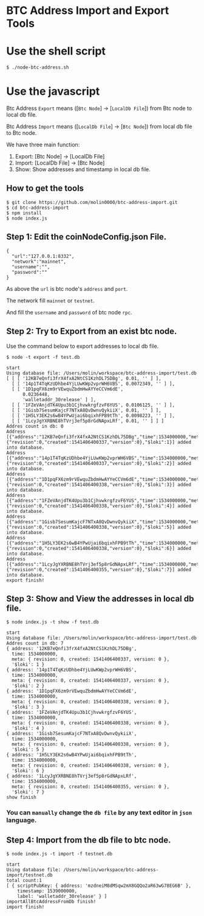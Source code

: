 # BTC Address Import and Export Tools


# Use the shell script

```
$ ./node-btc-address.sh
```

# Use the javascript

Btc Address `Export` means ([`Btc Node`] -> [`LocalDb File`]) from Btc node to local db file.

Btc Address `Import` means ([`LocalDb File`] -> [`Btc Node`]) from local db file to Btc node. 

We have three main function:

1. Export: [Btc Node] -> [LocalDb File]
2. Import: [LocalDb File] -> [Btc Node]
3. Show: Show addresses and timestamp in local db file.

## How to get the tools

````
$ git clone https://github.com/molin0000/btc-address-import.git
$ cd btc-address-import
$ npm install
$ node index.js
````

## Step 1: Edit the coinNodeConfig.json File.

````
{
  "url":"127.0.0.1:8332",
  "network":"mainnet",
  "username":"",
  "password":""
}
````

As above the `url` is btc node's `address` and `port`.

The network fill `mainnet` or `testnet`.

And fill the `username` and `password` of btc node `rpc`.

## Step 2: Try to Export from an exist btc node.

Use the command below to export addresses to local db file.

````
$ node -t export -f test.db

start
Using database file: /Users/molin/workspace/btc-address-import/test.db
[ [ [ '12KB7eQnfi3frX4fxA2NtCS1KzhDL75DBg', 0.01, '' ] ],
  [ [ '14p1T4TqKzUDhbe4YjLUwKWp2vprWH6VBS', 0.0072349, '' ] ],
  [ [ '1D1pqFX6zm9rVEwquZbdmHwAYYeCCVm6dE',
      0.0236448,
      'walletaddr_30release' ] ],
  [ [ '1FZeVAnjdTK4Upu3b1CjhvwkrgfzvF6YUS', 0.0106125, '' ] ],
  [ [ '1Gisb7SesumKajcF7NTxA8QvDwnvQykiiX', 0.01, '' ] ],
  [ [ '1H5LY3EK2s6wB4YPwUjai6bqixhFPB9tTh', 0.0098223, '' ] ],
  [ [ '1LcyJgYXRBNE8hTVrj3ef5p8rGdNApxLRf', 0.01, '' ] ] ]
Addres count in db: 0
Address [{"address":"12KB7eQnfi3frX4fxA2NtCS1KzhDL75DBg","time":1534000000,"meta":{"revision":0,"created":1541406400337,"version":0},"$loki":1}] added into database.
Address [{"address":"14p1T4TqKzUDhbe4YjLUwKWp2vprWH6VBS","time":1534000000,"meta":{"revision":0,"created":1541406400337,"version":0},"$loki":2}] added into database.
Address [{"address":"1D1pqFX6zm9rVEwquZbdmHwAYYeCCVm6dE","time":1534000000,"meta":{"revision":0,"created":1541406400338,"version":0},"$loki":3}] added into database.
Address [{"address":"1FZeVAnjdTK4Upu3b1CjhvwkrgfzvF6YUS","time":1534000000,"meta":{"revision":0,"created":1541406400338,"version":0},"$loki":4}] added into database.
Address [{"address":"1Gisb7SesumKajcF7NTxA8QvDwnvQykiiX","time":1534000000,"meta":{"revision":0,"created":1541406400338,"version":0},"$loki":5}] added into database.
Address [{"address":"1H5LY3EK2s6wB4YPwUjai6bqixhFPB9tTh","time":1534000000,"meta":{"revision":0,"created":1541406400338,"version":0},"$loki":6}] added into database.
Address [{"address":"1LcyJgYXRBNE8hTVrj3ef5p8rGdNApxLRf","time":1534000000,"meta":{"revision":0,"created":1541406400355,"version":0},"$loki":7}] added into database.
export finish!
````


## Step 3: Show and View the addresses in local db file.

````
$ node index.js -t show -f test.db

start
Using database file: /Users/molin/workspace/btc-address-import/test.db
Addres count in db: 7
{ address: '12KB7eQnfi3frX4fxA2NtCS1KzhDL75DBg',
  time: 1534000000,
  meta: { revision: 0, created: 1541406400337, version: 0 },
  '$loki': 1 }
{ address: '14p1T4TqKzUDhbe4YjLUwKWp2vprWH6VBS',
  time: 1534000000,
  meta: { revision: 0, created: 1541406400337, version: 0 },
  '$loki': 2 }
{ address: '1D1pqFX6zm9rVEwquZbdmHwAYYeCCVm6dE',
  time: 1534000000,
  meta: { revision: 0, created: 1541406400338, version: 0 },
  '$loki': 3 }
{ address: '1FZeVAnjdTK4Upu3b1CjhvwkrgfzvF6YUS',
  time: 1534000000,
  meta: { revision: 0, created: 1541406400338, version: 0 },
  '$loki': 4 }
{ address: '1Gisb7SesumKajcF7NTxA8QvDwnvQykiiX',
  time: 1534000000,
  meta: { revision: 0, created: 1541406400338, version: 0 },
  '$loki': 5 }
{ address: '1H5LY3EK2s6wB4YPwUjai6bqixhFPB9tTh',
  time: 1534000000,
  meta: { revision: 0, created: 1541406400338, version: 0 },
  '$loki': 6 }
{ address: '1LcyJgYXRBNE8hTVrj3ef5p8rGdNApxLRf',
  time: 1534000000,
  meta: { revision: 0, created: 1541406400355, version: 0 },
  '$loki': 7 }
show finish

````

### You can `manually` change the `db file` by any text editor in `json` language. 

## Step 4: Import from the db file to btc node.

````
$ node index.js -t import -f testnet.db

start
Using database file: /Users/molin/workspace/btc-address-import/testnet.db
total count:1
[ { scriptPubKey: { address: 'mzdneiM8dMSqw2mX8GQQo2aR63wG78EG6B' },
    timestamp: 1539000000,
    label: 'walletaddr_30release' } ]
importAllBtcAddressFromDb finish!
import finish!
````
